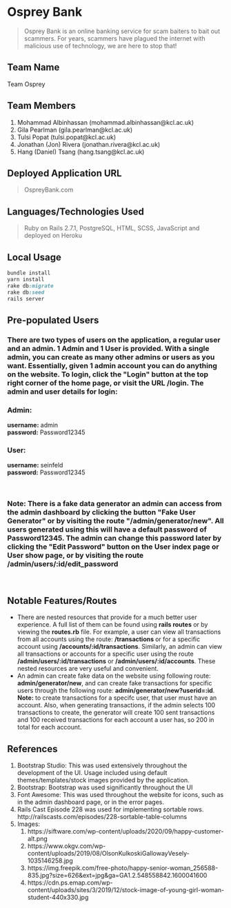 # Osprey Bank

> Osprey Bank is an online banking service for scam baiters to bait out scammers. For years, scammers have plagued the internet with malicious use of technology, we are here to stop that!

## Team Name
Team Osprey

## Team Members

<ol>
    <li> Mohammad Albinhassan   (mohammad.albinhassan@kcl.ac.uk)
    <li> Gila Pearlman  (gila.pearlman@kcl.ac.uk)
    <li> Tulsi Popat    (tulsi.popat@kcl.ac.uk)
    <li> Jonathan (Jon) Rivera  (jonathan.rivera@kcl.ac.uk)
    <li> Hang (Daniel) Tsang    (hang.tsang@kcl.ac.uk)
</ol>

## Deployed Application URL
>OspreyBank.com

## Languages/Technologies Used
>Ruby on Rails 2.7.1, PostgreSQL, HTML, SCSS, JavaScript and deployed on Heroku

## Local Usage

```ruby
bundle install
yarn install
rake db:migrate
rake db:seed
rails server
```
## Pre-populated Users
### There are two types of users on the application, a regular user and an admin. 1 Admin and 1 User is provided. With a single admin, you can create as many other admins or users as you want. Essentially, given 1 admin account you can do anything on the website. To login, click the "Login" button at the top right corner of the home page, or visit the URL <strong>/login</strong>. The admin and user details for login:

### Admin:
<strong>username:</strong> admin <br>
<strong>password:</strong> Password12345 <br>

### User:
<strong>username:</strong> seinfeld <br>
<strong>password:</strong> Password12345 <br>

<br>

### Note: There is a fake data generator an admin can access from the admin dashboard by clicking the button "Fake User Generator" or by visiting the route "/admin/generator/new". All users generated using this will have a default password of <strong>Password12345</strong>. The admin can change this password later by clicking the "Edit Password" button on the User index page or User show page, or by visiting the route <strong>/admin/users/:id/edit_password</strong>

<br>

## Notable Features/Routes

<ul>
    <li>
        There are nested resources that provide for a much better user experience. A full list of them can be found using <strong>rails routes</strong> or by viewing the <strong>routes.rb</strong> file. For example, a user can view all transactions from all accounts using the route: <strong> /transactions </strong> or for a specific account using <strong>/accounts/:id/transactions</strong>. Similarly, an admin can view all transactions or accounts for a specific user using the route <strong>/admin/users/:id/transactions</strong> or <strong>/admin/users/:id/accounts</strong>. These nested resources are very useful and convenient.
    </li>
    <li>
        An admin can create fake data on the website using following route: <strong>admin/generator/new</strong>, and can create fake transactions for specific users through the following route: <strong>admin/generator/new?userid=:id</strong>. <strong>Note:</strong> to create transactions for a specifc user, that user must have an account. Also, when generating transactions, if the admin selects 100 transactions to create, the generator will create 100 sent transactions and 100 received transactions for each account a user has, so 200 in total for each account.
    </li>
</ul>

## References
<ol>
    <li>
        Bootstrap Studio: This was used extensively throughout the development of the UI. Usage included using default themes/templates/stock images provided by the application.
    </li>
    <li>
        Bootstrap: Bootstrap was used significantly throughout the UI
    </li>
    <li>
        Font Awesome: This was used throughout the website for icons, such as in the admin dashboard page, or in the error pages.
    </li>
    <li>
        Rails Cast Episode 228 was used for implementing sortable rows.  http://railscasts.com/episodes/228-sortable-table-columns
    </li>
    <li>
        Images:
        <ol>
            <li>
            https://siftware.com/wp-content/uploads/2020/09/happy-customer-alt.png
            </li>
            <li>
            https://www.okgv.com/wp-content/uploads/2019/08/OlsonKulkoskiGallowayVesely-1035146258.jpg
            </li>
            <li>
            https://img.freepik.com/free-photo/happy-senior-woman_256588-835.jpg?size=626&ext=jpg&ga=GA1.2.548558842.1600041600
            </li>
            <li>
            https://cdn.ps.emap.com/wp-content/uploads/sites/3/2019/12/stock-image-of-young-girl-woman-student-440x330.jpg
            </li>
        </ol>
    </li>
</ol>
